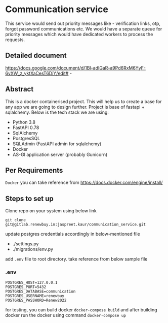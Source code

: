 # Communication service
This service would send out priority messages like - verification links, otp, forgot password communications etc. We would have a separate queue for priority messages which would have dedicated workers to process the requests.

## Detailed document
https://docs.google.com/document/d/1Bl-adIGaR-a9Pd6RxM6YyF-6vXW_z_yktXaCesT6DiY/edit# - 

## Abstract
This is a docker containerised project. This will help us to create a base for any app we are going to design further. Project is base of fastapi + sqlalchemy.
Below is the tech stack we are using:
- Python 3.8 
- FastAPI 0.78
- SqlAlchemy 
- PostgresSQL 
- SQLAdmin (FastAPI admin for sqlalchemy)
- Docker 
- AS-GI application server (probably Gunicorn)

## Per Requirements
``Docker`` you can take reference from https://docs.docker.com/engine/install/

## Steps to set up

Clone repo on your system using below link

``
git clone git@gitlab.renewbuy.in:jaspreet.kaur/communication_service.git
``

update postgres credentials accordingly in below-mentioned file

- ./settings.py
- ./migrations/env.py

add ``.env`` file to root directory. take reference from below sample file

### .env
```
POSTGRES_HOST=127.0.0.1
POSTGRES_PORT=5432
POSTGRES_DATABASE=communication
POSTGRES_USERNAME=renewbuy 
POSTGRES_PASSWORD=Renew2022
```

for testing, you can build docker ``docker-compose build`` and after building docker run the docker using command ``docker-compose up``
